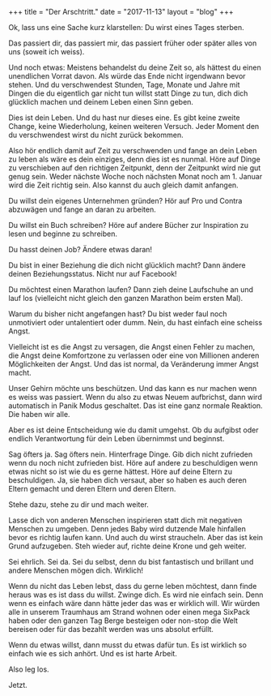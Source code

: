 +++
title = "Der Arschtritt."
date = "2017-11-13"
layout = "blog"
+++

Ok, lass uns eine Sache kurz klarstellen: Du wirst eines Tages sterben.

Das passiert dir, das passiert mir, das passiert früher oder später alles von uns (soweit ich weiss).

Und noch etwas: Meistens behandelst du deine Zeit so, als hättest du einen unendlichen Vorrat davon. Als würde das Ende nicht irgendwann bevor stehen. Und du verschwendest Stunden, Tage, Monate und Jahre mit Dingen die du eigentlich gar nicht tun willst statt Dinge zu tun, dich dich glücklich machen und deinem Leben einen Sinn geben.

Dies ist dein Leben. Und du hast nur dieses eine. Es gibt keine zweite Change, keine Wiederholung, keinen weiteren Versuch. Jeder Moment den du verschwendest wirst du nicht zurück bekommen.

Also hör endlich damit auf Zeit zu verschwenden und fange an dein Leben zu leben als wäre es dein einziges, denn dies ist es nunmal. Höre auf Dinge zu verschieben auf den richtigen Zeitpunkt, denn der Zeitpunkt wird nie gut genug sein. Weder nächste Woche noch nächsten Monat noch am 1. Januar wird die Zeit richtig sein. Also kannst du auch gleich damit anfangen.

Du willst dein eigenes Unternehmen gründen? Hör auf Pro und Contra abzuwägen und fange an daran zu arbeiten. 

Du willst ein Buch schreiben? Höre auf andere Bücher zur Inspiration zu lesen und beginne zu schreiben. 

Du hasst deinen Job? Ändere etwas daran!

Du bist in einer Beziehung die dich nicht glücklich macht? Dann ändere deinen Beziehungsstatus. Nicht nur auf Facebook!

Du möchtest einen Marathon laufen? Dann zieh deine Laufschuhe an und lauf los (vielleicht nicht gleich den ganzen Marathon beim ersten Mal).

Warum du bisher nicht angefangen hast? Du bist weder faul noch unmotiviert oder untalentiert oder dumm. Nein, du hast einfach eine scheiss Angst.

Vielleicht ist es die Angst zu versagen, die Angst einen Fehler zu machen, die Angst deine Komfortzone zu verlassen oder eine von Millionen anderen Möglichkeiten der Angst. Und das ist normal, da Veränderung immer Angst macht. 

Unser Gehirn möchte uns beschützen. Und das kann es nur machen wenn es weiss was passiert. Wenn du also zu etwas Neuem aufbrichst, dann wird automatisch in Panik Modus geschaltet. Das ist eine ganz normale Reaktion. Die haben wir alle. 

Aber es ist deine Entscheidung wie du damit umgehst. Ob du aufgibst oder endlich Verantwortung für dein Leben übernimmst und beginnst.

Sag öfters ja. Sag öfters nein. Hinterfrage Dinge. Gib dich nicht zufrieden wenn du noch nicht zufrieden bist. Höre auf andere zu beschuldigen wenn etwas nicht so ist wie du es gerne hättest. Höre auf deine Eltern zu beschuldigen. Ja, sie haben dich versaut, aber so haben es auch deren Eltern gemacht und deren Eltern und deren Eltern.

Stehe dazu, stehe zu dir und mach weiter. 

Lasse dich von anderen Menschen inspirieren statt dich mit negativen Menschen zu umgeben. Denn jedes Baby wird dutzende Male hinfallen bevor es richtig laufen kann. Und auch du wirst straucheln. Aber das ist kein Grund aufzugeben. Steh wieder auf, richte deine Krone und geh weiter.

Sei ehrlich. Sei da. Sei du selbst, denn du bist fantastisch und brillant und andere Menschen mögen dich. Wirklich!

Wenn du nicht das Leben lebst, dass du gerne leben möchtest, dann finde heraus was es ist dass du willst. Zwinge dich. Es wird nie einfach sein. Denn wenn es einfach wäre dann hätte jeder das was er wirklich will. Wir würden alle in unserem Traumhaus am Strand wohnen oder einen mega SixPack haben oder den ganzen Tag Berge besteigen oder non-stop die Welt bereisen oder für das bezahlt werden was uns absolut erfüllt. 

Wenn du etwas willst, dann musst du etwas dafür tun. Es ist wirklich so einfach wie es sich anhört. Und es ist harte Arbeit.

Also leg los. 

Jetzt.
